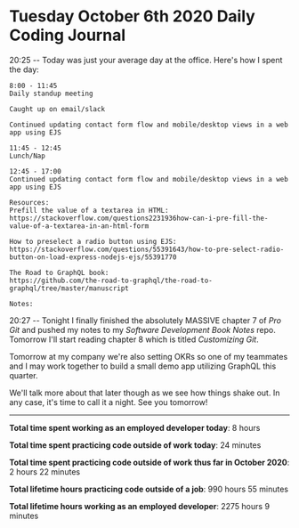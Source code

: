 # Tuesday October 6th 2020 Daily Coding Journal

20:25 -- Today was just your average day at the office. Here's how I spent the day:

```
8:00 - 11:45
Daily standup meeting

Caught up on email/slack

Continued updating contact form flow and mobile/desktop views in a web app using EJS

11:45 - 12:45
Lunch/Nap

12:45 - 17:00
Continued updating contact form flow and mobile/desktop views in a web app using EJS

Resources:
Prefill the value of a textarea in HTML:
https://stackoverflow.com/questions2231936how-can-i-pre-fill-the-value-of-a-textarea-in-an-html-form

How to preselect a radio button using EJS:
https://stackoverflow.com/questions/55391643/how-to-pre-select-radio-button-on-load-express-nodejs-ejs/55391770

The Road to GraphQL book:
https://github.com/the-road-to-graphql/the-road-to-graphql/tree/master/manuscript

Notes:
```

20:27 -- Tonight I finally finished the absolutely MASSIVE chapter 7 of _Pro Git_ and pushed my notes to my _Software Development Book Notes_ repo. Tomorrow I'll start reading chapter 8 which is titled _Customizing Git_.

Tomorrow at my company we're also setting OKRs so one of my teammates and I may work together to build a small demo app utilizing GraphQL this quarter.

We'll talk more about that later though as we see how things shake out. In any case, it's time to call it a night. See you tomorrow!

---

**Total time spent working as an employed developer today**: 8 hours

**Total time spent practicing code outside of work today**: 24 minutes

**Total time spent practicing code outside of work thus far in October 2020**: 2 hours 22 minutes

**Total lifetime hours practicing code outside of a job**: 990 hours 55 minutes

**Total lifetime hours working as an employed developer**: 2275 hours 9 minutes
